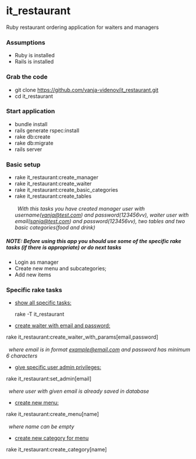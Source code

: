 # it_restaurant
Ruby restaurant ordering application for waiters and managers

### Assumptions
* Ruby is installed
* Rails is installed

### Grab the code
* git clone https://github.com/vanja-videnov/it_restaurant.git
* cd it_restaurant

### Start application
* bundle install
* rails generate rspec:install
* rake db:create
* rake db:migrate
* rails server

### Basic setup
* rake it_restaurant:create_manager
* rake it_restaurant:create_waiter
* rake it_restaurant:create_basic_categories
* rake it_restaurant:create_tables
</br></br>
&ensp;<i>With this tasks you have created manager user with username(vanja@test.com) and password(123456vv), waiter user with email(sanja@test.com) and password(123456vv), two tables and two basic categories(food and drink)</i>

##### NOTE: Before using this app you should use some of the specific rake tasks (if there is appropriate) or do next tasks<br>
* Login as manager
* Create new menu and subcategories;
* Add new items


### Specific rake tasks
* <u>show all specific tasks:</u>

  rake -T it_restaurant
* <u>create waiter with email and password:</u>

 rake it_restaurant:create_waiter_with_params[email,password] </br></br>
&ensp;<i>where email is in format example@email.com and password has minimum 6 characters</i>

* <u>give specific user admin privileges:</u>

 rake it_restaurant:set_admin[email] </br></br>
&ensp;<i>where user with given email is already saved in database</i>
* <u>create new menu:</u>

 rake it_restaurant:create_menu[name] </br></br>
&ensp;<i>where name can be empty</i>

* <u>create new category for menu</u>

 rake it_restaurant:create_category[name]
